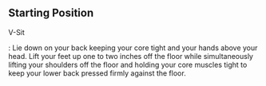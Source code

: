 ## Starting Position

V-Sit

:   Lie down on your back keeping your core tight and your hands above your head.  Lift your feet up one to two inches off the floor while simultaneously lifting your shoulders off the floor and holding your core muscles tight to keep your lower back pressed firmly against the floor.